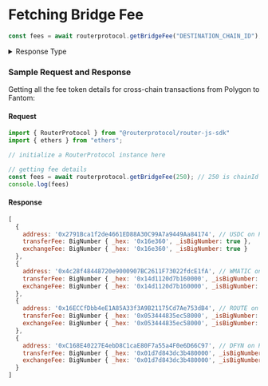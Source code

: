# Fetching Bridge Fee

```javascript
const fees = await routerprotocol.getBridgeFee("DESTINATION_CHAIN_ID");
```

<details>

<summary>Response Type</summary>

```javascript
 {
        address: string, // address of the fee token
        transferFee: BigNumber, // transfer fee amount
        exchangeFee: BigNumber // exchange fee amount
    }[]
```

</details>

### Sample Request and Response

Getting all the fee token details for cross-chain transactions from Polygon to Fantom:

#### Request

```javascript
import { RouterProtocol } from "@routerprotocol/router-js-sdk"
import { ethers } from "ethers";

// initialize a RouterProtocol instance here

// getting fee details
const fees = await routerprotocol.getBridgeFee(250); // 250 is chainId for Fantom
console.log(fees)
```

#### Response

```javascript
[
  {
    address: '0x2791Bca1f2de4661ED88A30C99A7a9449Aa84174', // USDC on Polygon
    transferFee: BigNumber { _hex: '0x16e360', _isBigNumber: true },
    exchangeFee: BigNumber { _hex: '0x16e360', _isBigNumber: true }
  },
  {
    address: '0x4c28f48448720e9000907BC2611F73022fdcE1fA', // WMATIC on Polygon
    transferFee: BigNumber { _hex: '0x14d1120d7b160000', _isBigNumber: true },
    exchangeFee: BigNumber { _hex: '0x14d1120d7b160000', _isBigNumber: true }
  },
  {
    address: '0x16ECCfDbb4eE1A85A33f3A9B21175Cd7Ae753dB4', // ROUTE on Polygon
    transferFee: BigNumber { _hex: '0x053444835ec58000', _isBigNumber: true },
    exchangeFee: BigNumber { _hex: '0x053444835ec58000', _isBigNumber: true }
  },
  {
    address: '0xC168E40227E4ebD8C1caE80F7a55a4F0e6D66C97', // DFYN on Polygon 
    transferFee: BigNumber { _hex: '0x01d7d843dc3b480000', _isBigNumber: true },
    exchangeFee: BigNumber { _hex: '0x01d7d843dc3b480000', _isBigNumber: true }
  }
]
```
